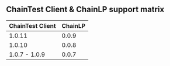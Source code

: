 ## ChainTest Client & ChainLP support matrix

| ChainTest Client  | ChainLP       |
| ----------------- | ------------- |
| 1.0.11            | 0.0.9         |
| 1.0.10            | 0.0.8         |
| 1.0.7 - 1.0.9     | 0.0.7         |
